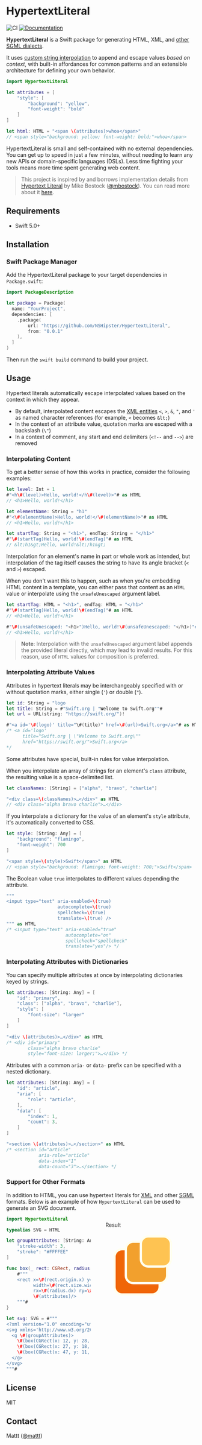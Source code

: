 # HypertextLiteral

![CI][ci badge]
[![Documentation][documentation badge]][documentation]

**HypertextLiteral** is a Swift package for
generating HTML, XML, and [other SGML dialects](#support-for-other-formats).

It uses [custom string interpolation][expressiblebystringinterpolation]
to append and escape values _based on context_,
with built-in affordances for common patterns
and an extensible architecture for defining your own behavior.

```swift
import HypertextLiteral

let attributes = [
    "style": [
        "background": "yellow",
        "font-weight": "bold"
    ]
]

let html: HTML = "<span \(attributes)>whoa</span>"
// <span style="background: yellow; font-weight: bold;">whoa</span>
```

HypertextLiteral is small and self-contained with no external dependencies.
You can get up to speed in just a few minutes,
without needing to learn any new APIs or domain-specific languages (DSLs).
Less time fighting your tools means more time spent generating web content.

> This project is inspired by and borrows implementation details from
> [Hypertext Literal][htl] by Mike Bostock ([@mbostock][@mbostock]).
> You can read more about it [here][observablehq].

## Requirements

- Swift 5.0+

## Installation

### Swift Package Manager

Add the HypertextLiteral package to your target dependencies in `Package.swift`:

```swift
import PackageDescription

let package = Package(
  name: "YourProject",
  dependencies: [
    .package(
        url: "https://github.com/NSHipster/HypertextLiteral",
        from: "0.0.1"
    ),
  ]
)
```

Then run the `swift build` command to build your project.

## Usage

Hypertext literals automatically escape interpolated values
based on the context in which they appear.

* By default,
  interpolated content escapes the [XML entities][xml entities]
  `<`, `>`, `&`, `"`, and `'`
  as named character references
  (for example, `<` becomes `&lt;`)
* In the context of an attribute value,
  quotation marks are escaped with a backslash (`\"`)
* In a context of comment,
  any start and end delimiters (`<!--` and `-->`) are removed

### Interpolating Content

To get a better sense of how this works in practice,
consider the following examples:

```swift
let level: Int = 1
#"<h\#(level)>Hello, world!</h\#(level)>"# as HTML
// <h1>Hello, world!</h1>

let elementName: String = "h1"
#"<\#(elementName)>Hello, world!</\#(elementName)>"# as HTML
// <h1>Hello, world!</h1>

let startTag: String = "<h1>", endTag: String = "</h1>"
#"\#(startTag)Hello, world!\#(endTag)"# as HTML
// &lt;h1&gt;Hello, world!&lt;/h1&gt;
```

Interpolation for an element's name in part or whole work as intended,
but interpolation of the tag itself causes the string to have its
angle bracket (`<` and `>`) escaped.

When you don't want this to happen,
such as when you're embedding HTML content in a template,
you can either pass that content as an `HTML` value
or interpolate using the `unsafeUnescaped` argument label.

```swift
let startTag: HTML = "<h1>", endTag: HTML = "</h1>"
#"\#(startTag)Hello, world!\#(endTag)"# as HTML
// <h1>Hello, world!</h1>

#"\#(unsafeUnescaped: "<h1>")Hello, world!\#(unsafeUnescaped: "</h1>)"# as HTML
// <h1>Hello, world!</h1>
```

> **Note**:
> Interpolation with the `unsafeUnescaped` argument label
> appends the provided literal directly,
> which may lead to invalid results.
> For this reason,
> use of `HTML` values for composition is preferred.

### Interpolating Attribute Values

Attributes in hypertext literals may be interchangeably specified
with or without quotation marks, either single (`'`) or double (`"`).

```swift
let id: String = "logo
let title: String = #"Swift.org | "Welcome to Swift.org""#
let url = URL(string: "https://swift.org/")!

#"<a id='\#(logo)' title="\#(title)" href=\#(url)>Swift.org</a>"# as HTML
/* <a id='logo'
      title="Swift.org | \"Welcome to Swift.org\""
      href="https://swift.org/">Swift.org</a>
*/
```

Some attributes have special, built-in rules for value interpolation.

When you interpolate an array of strings for an element's `class` attribute,
the resulting value is a space-delimited list.

```swift
let classNames: [String] = ["alpha", "bravo", "charlie"]

"<div class=\(classNames)>…</div>" as HTML
// <div class="alpha bravo charlie">…</div>
```

If you interpolate a dictionary for the value of an element's `style` attribute,
it's automatically converted to CSS.

```swift
let style: [String: Any] = [
    "background": "flamingo",
    "font-weight": 700
]

"<span style=\(style)>Swift</span>" as HTML
// <span style="background: flamingo; font-weight: 700;">Swift</span>
```

The Boolean value `true` interpolates to different values depending the attribute.

```swift
"""
<input type="text" aria-enabled=\(true)
                   autocomplete=\(true)
                   spellcheck=\(true)
                   translate=\(true) />
""" as HTML
/* <input type="text" aria-enabled="true"
                      autocomplete="on"
                      spellcheck="spellcheck"
                      translate="yes"/> */
```

### Interpolating Attributes with Dictionaries

You can specify multiple attributes at once
by interpolating dictionaries keyed by strings.

```swift
let attributes: [String: Any] = [
    "id": "primary",
    "class": ["alpha", "bravo", "charlie"],
    "style": [
        "font-size": "larger"
    ]
]

"<div \(attributes)>…</div>" as HTML
/* <div id="primary"
        class="alpha bravo charlie"
        style="font-size: larger;">…</div> */
```

Attributes with a common `aria-` or `data-` prefix
can be specified with a nested dictionary.

```swift
let attributes: [String: Any] = [
    "id": "article",
    "aria": [
        "role": "article",
    ],
    "data": [
        "index": 1,
        "count": 3,
    ]
]

"<section \(attributes)>…</section>" as HTML
/* <section id="article"
            aria-role="article"
            data-index="1"
            data-count="3">…</section> */
```

### Support for Other Formats

In addition to HTML,
you can use hypertext literals for [XML][xml] and other [SGML][sgml] formats.
Below is an example of how `HypertextLiteral` can be used
to generate an SVG document.

<figure style="width: 200px; float: right">
<figcaption>Result</figcaption>
<svg xmlns='http://www.w3.org/2000/svg' viewBox='0 0 100 100'>
  <g stroke="#FFFFEE" stroke-width="3">
    <rect x="12.0" y="28.0"
      width="60.0" height="60.0"
      rx="10.0" ry="10.0"
      fill="#F06507"/>
    <rect x="27.0" y="18.0"
      width="55.0" height="55.0"
      rx="10.0" ry="10.0"
      fill="#F2A02D"/>
    <rect x="47.0" y="11.0"
      width="40.0" height="40.0"
      rx="10.0" ry="10.0"
      fill="#FEC352"/>
  </g>
</svg>

</figure>

```swift
import HypertextLiteral

typealias SVG = HTML

let groupAttributes: [String: Any] = [
    "stroke-width": 3,
    "stroke": "#FFFFEE"
]

func box(_ rect: CGRect, radius: CGVector = CGVector(dx: 10, dy: 10), attributes: [String: Any] = [:]) -> SVG {
    #"""
    <rect x=\#(rect.origin.x) y=\#(rect.origin.y)
          width=\#(rect.size.width) height=\#(rect.size.height)
          rx=\#(radius.dx) ry=\#(radius.dy)
          \#(attributes)/>
    """#
}

let svg: SVG = #"""
<?xml version="1.0" encoding="utf-8"?>
<svg xmlns='http://www.w3.org/2000/svg' viewBox='0 0 100 100'>
  <g \#(groupAttributes)>
    \#(box(CGRect(x: 12, y: 28, width: 60, height: 60), attributes: ["fill": "#F06507"]))
    \#(box(CGRect(x: 27, y: 18, width: 55, height: 55), attributes: ["fill": "#F2A02D"]))
    \#(box(CGRect(x: 47, y: 11, width: 40, height: 40), attributes: ["fill": "#FEC352"]))
  </g>
</svg>
"""#
```

## License

MIT

## Contact

Mattt ([@mattt](https://twitter.com/mattt))

[expressiblebystringinterpolation]: https://nshipster.com/expressiblebystringinterpolation/
[htl]: https://github.com/observablehq/htl
[@mbostock]: https://github.com/mbostock
[observablehq]: https://observablehq.com/@observablehq/htl
[xml entities]: https://en.wikipedia.org/wiki/List_of_XML_and_HTML_character_entity_references
[named character references]: https://html.spec.whatwg.org/multipage/named-characters.html#named-character-references
[xml]: https://en.wikipedia.org/wiki/XML
[sgml]: https://en.wikipedia.org/wiki/Standard_Generalized_Markup_Language
[svg]: https://en.wikipedia.org/wiki/Scalable_Vector_Graphics

[ci badge]: https://github.com/NSHipster/HypertextLiteral/workflows/CI/badge.svg
[documentation badge]: https://github.com/NSHipster/HypertextLiteral/workflows/Documentation/badge.svg
[documentation]: https://github.com/NSHipster/HypertextLiteral/wiki

